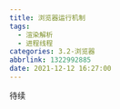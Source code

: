 ```yaml
---
title: 浏览器运行机制
tags:
  - 渲染解析
  - 进程线程
categories: 3.2-浏览器
abbrlink: 1322992885
date: 2021-12-12 16:27:00
---
```


待续